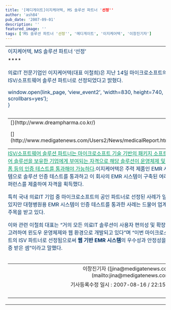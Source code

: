 ```yaml
---
title: '[메디게이트]이지케어텍, MS 솔루션 파트너 '선정''
author: 'ash84'
pub_date: '2007-09-01'
description: ''
featured_image: ''
tags: ['MS 솔루션 파트너 '선정'', '메디게이트', '이지케어텍', '이창진기자']
---
```



<table cellpadding="0" cellspacing="0" width="600">  
<tbody>  
<tr height="27">  
<td colspan="2"><span class="news_24"><font color="#003366">이지케어텍, MS 솔루션 파트너 ‘선정’</font></span></td></tr>  
<tr height="27">  
<td colspan="2">****</td></tr>  
<tr height="10">  
<td colspan="2"></td></tr>  
<tr>  
<td class="Content" valign="bottom"><font color="#003366">의료IT 전문기업인 이지케어텍(대표 이철희)은 지난 14일 마이크로소프트의 ISV/소프트웨어 솔루션 파트너로 선정되었다고 밝혔다.<script><br />
					function view_report(issue_no)<br />
					{<br />
						var link_page = ‘http://www.medigatenews.com/MedicalReport/’+issue_no+’/index.html’;</script>

 window.open(link_page, ‘view_event2’, ‘width=830, height=740, scrollbars=yes’);  
 }

</font>  
<table align="left" border="0" cellpadding="0" cellspacing="0" style="MARGIN-BOTTOM: 1px; MARGIN-RIGHT: 3px" valign="top">  
<tbody>  
<tr>  
<td>[](http://www.dreampharma.co.kr/)</td></tr>  
<tr height="10">  
<td></td></tr>  
<tr>  
<td>[](http://www.medigatenews.com/Users2/News/medicalReport.html)</td></tr>  
<tr height="5">  
<td></td></tr>  
<tr>  
<td></td></tr></tbody></table><font color="#003366"><font color="#009966"><u>ISV/소프트웨어 솔루션 파트너는 마이크로소프트 기술 기반의 패키지 소프트웨어 솔루션을 보유한 기업에게 부여되는 자격으로 해당 솔루션이 운영체제 및 플랫폼 등의 인증 테스트를 통과해야 가능하다</u></font>.이지케어텍은 주력 제품인 EMR 시스템으로 솔루션 인증 테스트를 통과하고 이 회사의 EMR 시스템이 구축된 여러 레퍼런스를 제출하여 자격을 획득했다.

특히 국내 의료IT 기업 중 마이크로소프트의 공인 파트너로 선정된 사례가 일부 있지만 대형병원용 EMR 시스템이 인증 테스트를 통과한 사례는 드물어 업계의 주목을 받고 있다.

이와 관련 이철희 대표는 “거의 모든 의료IT 솔루션이 사용자 편의성 및 확장성을 고려하여 윈도우 운영체제와 웹 환경으로 개발되고 있다”며 “이번 마이크로소프트의 ISV 파트너로 선정됨으로써 **웹 기반 EMR 시스템**의 우수성과 안정성을 검증 받은 셈”이라고 말했다.

</font></td></tr>  
<tr>  
</tr>  
<tr>  
<td>  
<table cellpadding="0" cellspacing="2" width="100%">  
<tbody>  
<tr>  
<td align="right" colspan="2"><span class="14">이창진기자 ([jina@medigatenews.com](mailto:jina@medigatenews.com))</span></td></tr>  
<tr>  
<td align="right" colspan="2">기사등록수정 일시 : 2007-08-16 / 22:15:49</td></tr>  
<tr>  
<td></td>  
<td align="right"> </td></tr></tbody></table></td></tr></tbody></table>

